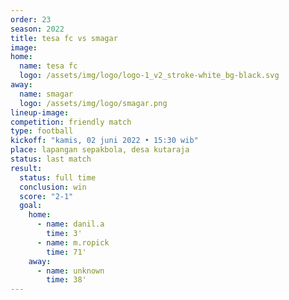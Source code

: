 ```yaml
---
order: 23
season: 2022
title: tesa fc vs smagar
image: 
home:
  name: tesa fc
  logo: /assets/img/logo/logo-1_v2_stroke-white_bg-black.svg
away:
  name: smagar
  logo: /assets/img/logo/smagar.png
lineup-image:
competition: friendly match
type: football
kickoff: "kamis, 02 juni 2022 • 15:30 wib"
place: lapangan sepakbola, desa kutaraja
status: last match
result: 
  status: full time
  conclusion: win
  score: "2-1"
  goal: 
    home:
      - name: danil.a
        time: 3'
      - name: m.ropick
        time: 71'
    away:
      - name: unknown
        time: 38'
---
```


